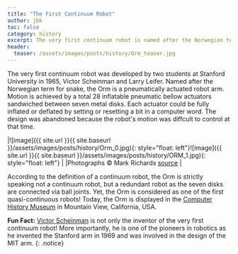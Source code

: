 ```yaml
---
title: "The First Continuum Robot"
author: jbk
toc: false
category: history
excerpt: The very first continuum robot is named after the Norwegian term for snake.
header:
  teaser: /assets/images/posts/history/Orm_teaser.jpg
---
```

The very first continuum robot was developed by two students at Stanford University in 1965, Victor Scheinman and Larry Leifer.
Named after the Norwegian term for snake, the Orm is a pneumatically actuated robot arm. 
Motion is achieved by a total 28 inflatable pneumatic bellow actuators sandwiched between seven metal disks. Each actuator  could be fully inflated or deflated by setting or resetting a bit in a computer word. The design was abandoned because the robot's motion was diffcult to control at that time. 

|![image]({{ site.url }}{{ site.baseurl }}/assets/images/posts/history/Orm_0.jpg){: style="float: left"}![image]({{ site.url }}{{ site.baseurl }}/assets/images/posts/history/ORM_1.jpg){: style="float: left"} |
|Photographs © Mark Richards [source](https://www.computerhistory.org/revolution/artificial-intelligence-robotics/13/293/1279) |

According to the definition of a continuum robot, the Orm is strictly speaking not a continuum robot, but a redundant robot as the seven disks are connected via ball joints. 
Yet, the Orm is considered as one of the first quasi-continuous robots! 
Today, the Orm is displayed in the [Computer History Museum](https://www.computerhistory.org/collections/catalog/102723509) in Mountain View, California, USA. 

**Fun Fact:** [Victor Scheinman](https://en.wikipedia.org/wiki/Victor_Scheinman) is not only the inventor of the very first continuum robot! More importantly, he is one of the pioneers in robotics as he invented the Stanford arm in 1969 and was involved in the design of the MIT arm. 
{: .notice}